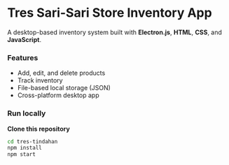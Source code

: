 # Tres Sari-Sari Store Inventory App
A desktop-based inventory system built with **Electron.js**, **HTML**, **CSS**, and **JavaScript**.

### Features
- Add, edit, and delete products
- Track inventory
- File-based local storage (JSON)
- Cross-platform desktop app

### Run locally
**Clone this repository**
   ```bash
   cd tres-tindahan
   npm install
   npm start
